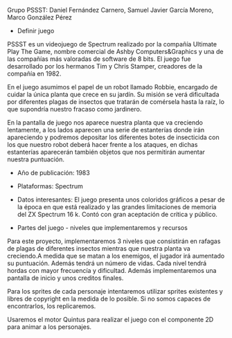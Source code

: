 
Grupo PSSST: Daniel Fernández Carnero, Samuel Javier García Moreno, Marco González Pérez 

- Definir juego

PSSST es un videojuego de Spectrum realizado por la compañía Ultimate Play The Game, nombre comercial de Ashby Computers&Graphics y una de las compañías más valoradas de software de 8 bits. El juego fue desarrollado por los hermanos Tim y Chris Stamper, creadores de la compañía en 1982.

En el juego asumimos el papel de un robot llamado Robbie, encargado de cuidar la única planta que crece en su jardín.  Su misión se verá dificultada por diferentes plagas de insectos que tratarán de comérsela hasta la raíz, lo que supondría nuestro fracaso como jardinero.

En la pantalla de juego nos aparece nuestra planta que va creciendo lentamente, a los lados aparecen una serie de estanterías donde irán apareciendo y podremos depositar los diferentes botes de insecticida con los que nuestro robot deberá hacer frente a los ataques, en dichas estanterías aparecerán también objetos que nos permitirán aumentar nuestra  puntuación.

- Año de publicación: 1983

- Plataformas: Spectrum

- Datos interesantes: 
El juego presenta unos coloridos gráficos a pesar de la época en que está realizado y las grandes limitaciones de memoria del ZX Spectrum 16 k. Contó con gran aceptación de crítica y público.

- Partes del juego - niveles que implementaremos y recursos

Para este proyecto, implementaremos 3 niveles que consistirán en rafagas de plagas de diferentes insectos mientras que nuestra planta va creciendo.A medida que se matan a los enemigos, el jugador irá aumentado su puntuación. Además tendrá un número de vidas. Cada nivel tendrá hordas con mayor frecuencía y dificultad. Además implementaremos una pantalla de inicio y unos creditos finales.

Para los sprites de cada personaje intentaremos utilizar sprites existentes y libres de copyright en la medida de lo posible. Si no somos capaces de encontrarlos, los replicaremos.

Usaremos el motor Quintus para realizar el juego con el componente 2D para animar a los personajes.
